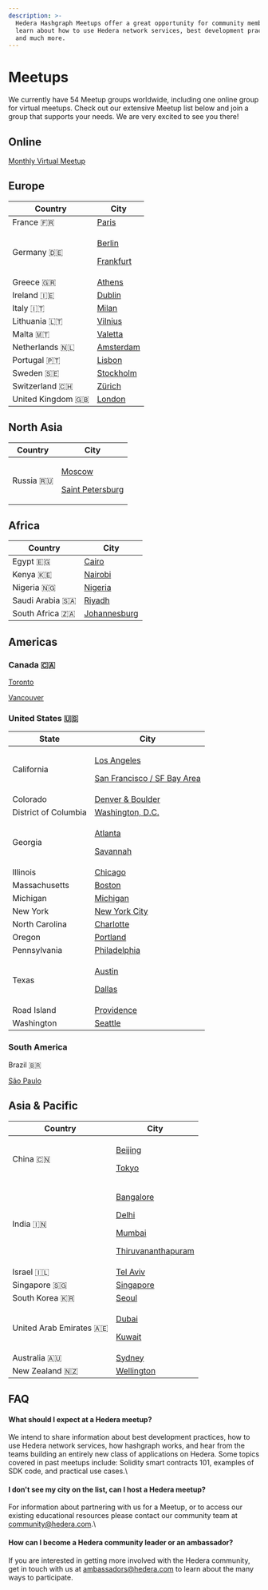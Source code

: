 ```yaml
---
description: >-
  Hedera Hashgraph Meetups offer a great opportunity for community members to
  learn about how to use Hedera network services, best development practices,
  and much more.
---
```


# Meetups

We currently have 54 Meetup groups worldwide, including one online group for virtual meetups. Check out our extensive Meetup list below and join a group that supports your needs. We are very excited to see you there!

## Online

[Monthly Virtual Meetup](https://www.meetup.com/Hedera-Hashgraph-Virtual-Meetup/)

## Europe

| Country             | City                                                                                                                                                            |
| ------------------- | --------------------------------------------------------------------------------------------------------------------------------------------------------------- |
| France 🇫🇷         | [Paris](https://www.meetup.com/Hashgraph-Paris-France/)                                                                                                         |
| Germany 🇩🇪        | <p><a href="https://www.meetup.com/Hashgraph-Berlin-Germany1/">Berlin</a></p><p><a href="https://www.meetup.com/Hashgraph-Frankfurt-Germany/">Frankfurt</a></p> |
| Greece 🇬🇷         | [Athens](https://www.meetup.com/Hashgraph-Athens-Greece1/)                                                                                                      |
| Ireland 🇮🇪        | [Dublin](https://www.meetup.com/Hashgraph-Ireland/)                                                                                                             |
| Italy 🇮🇹          | [Milan](https://www.meetup.com/Hedera-Hashgraph-Milan-Italy/)                                                                                                   |
| Lithuania 🇱🇹      | [Vilnius](https://www.meetup.com/Hashgraph-Vilnius-Lithuania/)                                                                                                  |
| Malta 🇲🇹          | [Valetta](https://www.meetup.com/Hedera-Hashgraph-Valletta-Malta/)                                                                                              |
| Netherlands 🇳🇱    | [Amsterdam](https://www.meetup.com/Hashgraph-Amsterdam-Netherlands/)                                                                                            |
| Portugal 🇵🇹       | [Lisbon](https://www.meetup.com/Hashgraph-Lisbon-Portugal/)                                                                                                     |
| Sweden 🇸🇪         | [Stockholm](https://www.meetup.com/Hashgraph-Stockholm-Sweden/)                                                                                                 |
| Switzerland 🇨🇭    | [Zürich](https://www.meetup.com/Hashgraph-Zurich-Switzerland/)                                                                                                  |
| United Kingdom 🇬🇧 | [London](https://www.meetup.com/Hashgraph-London-United-Kingdom/)                                                                                               |

## North Asia

| Country      | City                                                                                                                                                                 |
| ------------ | -------------------------------------------------------------------------------------------------------------------------------------------------------------------- |
| Russia  🇷🇺 | <p><a href="https://www.meetup.com/Hashgraph-Moscow-Rus/">Moscow</a></p><p><a href="https://www.meetup.com/Hashgraph-Saint-Petersburg-Rus/">Saint Petersburg</a></p> |

## Africa&#x20;

| Country           | City                                                                        |
| ----------------- | --------------------------------------------------------------------------- |
| Egypt 🇪🇬        | [Cairo](https://www.meetup.com/Hedera-Hashgraph-Cairo-Egypt/)               |
| Kenya 🇰🇪        | [Nairobi](https://www.meetup.com/Hashgraph-Nairobi-Kenya/)                  |
| Nigeria 🇳🇬      | [Nigeria](https://www.meetup.com/Hashgraph-Lagos-Nigeria/)                  |
| Saudi Arabia 🇸🇦 | [Riyadh](https://www.meetup.com/Hedera-Hashgraph-Riyadh/)                   |
| South Africa 🇿🇦 | [Johannesburg](https://www.meetup.com/Hashgraph-Johannesburg-South-Africa/) |



## Americas

### Canada 🇨🇦

[Toronto](https://www.meetup.com/Hashgraph-Toronto-Canada/)

[Vancouver](https://www.meetup.com/Hashgraph-Vancouver-Canada/)

### United States 🇺🇸

| State                 | City                                                                                                                                                                                                 |
| --------------------- | ---------------------------------------------------------------------------------------------------------------------------------------------------------------------------------------------------- |
| California            | <p><a href="https://www.meetup.com/Hashgraph-Los-Angeles-California/">Los Angeles</a></p><p><a href="https://www.meetup.com/Hashgraph-San-Francisco-California/">San Francisco / SF Bay Area</a></p> |
| Colorado              | [Denver & Boulder](https://www.meetup.com/hashgraph-denver-boulder-colorado/)                                                                                                                        |
| District of Columbia  | [Washington, D.C.](https://www.meetup.com/Hashgraph-Washington-DC/)                                                                                                                                  |
| Georgia               | <p><a href="https://www.meetup.com/Hashgraph-Meetup-Atlanta/">Atlanta</a></p><p><a href="https://www.meetup.com/Hedera-Hashgraph-Savannah-Georgia/">Savannah</a></p>                                 |
| Illinois              | [Chicago](https://www.meetup.com/Hashgraph-Chicago-Illinois/)                                                                                                                                        |
| Massachusetts         | [Boston](https://www.meetup.com/Hashgraph-Boston-Massachusetts/)                                                                                                                                     |
| Michigan              | [Michigan](https://www.meetup.com/Hedera-Hashgraph-Michigan/)                                                                                                                                        |
| New York              | [New York City](https://www.meetup.com/Hashgraph-New-York-City-New-York/)                                                                                                                            |
| North Carolina        | [Charlotte](https://www.meetup.com/Hedera-Hashgraph-Charlotte-NC/)                                                                                                                                   |
| Oregon                | [Portland](https://www.meetup.com/Hashgraph-Portland-Oregon/)                                                                                                                                        |
| Pennsylvania          | [Philadelphia](https://www.meetup.com/hashgraph-philadelphia/)                                                                                                                                       |
| Texas                 | <p><a href="https://www.meetup.com/Hashgraph-Austin-Texas/">Austin</a></p><p><a href="https://www.meetup.com/Hashgraph-Dallas-Texas/">Dallas</a></p>                                                 |
| Road Island           | [Providence](https://www.meetup.com/Hedera-Hashgraph-Providence-Rhode-Island/)                                                                                                                       |
| Washington            | [Seattle](https://www.meetup.com/Hashgraph-Seattle-Washington/)                                                                                                                                      |

### South America

Brazil 🇧🇷

[São Paulo](https://www.meetup.com/Hashgraph-Sao-Paulo-Brazil/)



## Asia & Pacific

| Country                   | City                                                                                                                                                                                                                                                                                                                                 |
| ------------------------- | ------------------------------------------------------------------------------------------------------------------------------------------------------------------------------------------------------------------------------------------------------------------------------------------------------------------------------------ |
| China 🇨🇳                | <p><a href="https://www.meetup.com/Hashgraph-Beijing-China/">Beijing</a></p><p><a href="https://www.meetup.com/hashgraphjapan/">Tokyo</a></p>                                                                                                                                                                                        |
| India 🇮🇳                | <p><a href="https://www.meetup.com/Hashgraph-Bangalore-India/">Bangalore</a></p><p><a href="https://www.meetup.com/Hashgraph-Delhi-India/">Delhi</a></p><p><a href="https://www.meetup.com/Hashgraph-Mumbai-India/">Mumbai</a></p><p><a href="https://www.meetup.com/Hashgraph-Thiruvananthapuram-India/">Thiruvananthapuram</a></p> |
| Israel 🇮🇱               | [Tel Aviv](https://www.meetup.com/Hashgraph-Tel-Aviv-Israel/)                                                                                                                                                                                                                                                                        |
| Singapore 🇸🇬            | [Singapore](https://www.meetup.com/Hashgraph-Singapore1/)                                                                                                                                                                                                                                                                            |
| South Korea 🇰🇷          | [Seoul](https://www.meetup.com/Hashgraph-Seoul-South-Korea/)                                                                                                                                                                                                                                                                         |
| United Arab Emirates 🇦🇪 | <p><a href="https://www.meetup.com/Hashgraph-Dubai-UAE/">Dubai</a></p><p><a href="https://www.meetup.com/meetup-group-CPOlFlav/">Kuwait</a></p>                                                                                                                                                                                      |
| Australia 🇦🇺            | [Sydney](https://www.meetup.com/Hashgraph-Sydney-Australia/)                                                                                                                                                                                                                                                                         |
| New Zealand 🇳🇿          | [Wellington](https://www.meetup.com/Hashgraph-Wellington-New-Zealand/)                                                                                                                                                                                                                                                               |



## FAQ

#### What should I expect at a Hedera meetup?

We intend to share information about best development practices, how to use Hedera network services, how hashgraph works, and hear from the teams building an entirely new class of applications on Hedera. Some topics covered in past meetups include: Solidity smart contracts 101, examples of SDK code, and practical use cases.\


#### I don't see my city on the list, can I host a Hedera meetup?

For information about partnering with us for a Meetup, or to access our existing educational resources please contact our community team at community@hedera.com.\


#### How can I become a Hedera community leader or an ambassador?

If you are interested in getting more involved with the Hedera community, get in touch with us  at ambassadors@hedera.com to learn about the many ways to participate.
